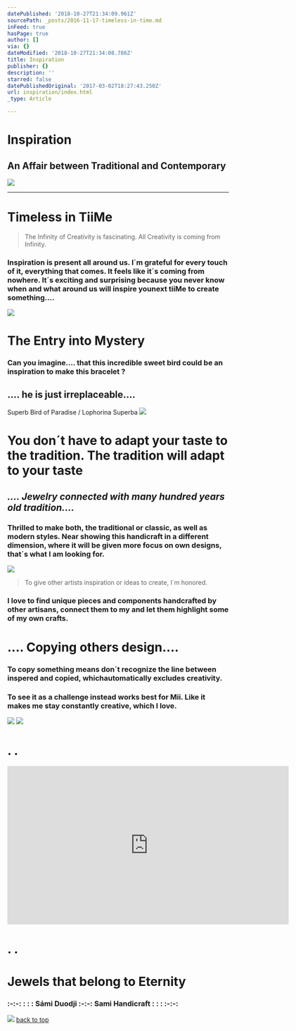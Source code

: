 ```yaml
---
datePublished: '2018-10-27T21:34:09.961Z'
sourcePath: _posts/2016-11-17-timeless-in-time.md
inFeed: true
hasPage: true
author: []
via: {}
dateModified: '2018-10-27T21:34:08.786Z'
title: Inspiration
publisher: {}
description: ''
starred: false
datePublishedOriginal: '2017-03-02T18:27:43.250Z'
url: inspiration/index.html
_type: Article

---
```

# Inspiration

## An Affair between Traditional and Contemporary
![](https://the-grid-user-content.s3-us-west-2.amazonaws.com/5a552680-1301-4d1f-8238-2b9aa2e25b1b.jpg)

---

# Timeless in TiiMe

> The Infinity of Creativity is fascinating. All Creativity is coming from Infinity.

### **Inspiration **is present all around us. I´m grateful for every touch of it, everything that comes. It feels like it´s coming from nowhere. It´s exciting and surprising because you never know when and what around us will inspire you**next tiiMe** to create something....
![](https://the-grid-user-content.s3-us-west-2.amazonaws.com/2d03a840-4a1c-42da-bfbc-ec9a8261c880.jpg)

# The Entry into Mystery

### **Can you imagine....** that this incredible sweet bird could be an inspiration to make this bracelet ?

## **.... he is just irreplaceable....**

Superb Bird of Paradise / Lophorina Superba
![](https://the-grid-user-content.s3-us-west-2.amazonaws.com/a674e683-425f-41f1-8e55-ebebdd7f9692.jpg)

# You don´t have to adapt your taste to the tradition. The tradition will adapt to your taste

## _.... Jewelry connected with many hundred years old tradition...._

### Thrilled to make both, the traditional or classic, as well as modern styles. Near showing this handicraft in a different dimension, where it will be given more focus on own designs, that´s what I am looking for.
![](https://the-grid-user-content.s3-us-west-2.amazonaws.com/7d8b0141-4e0a-457f-b7de-a8292dab2669.jpg)

> To give other artists inspiration or ideas to create, I´m honored.

### I love to find unique pieces and components handcrafted by other artisans, connect them to my and let them highlight some of my own crafts.

# .... Copying others design....

### **To copy **something means don´t recognize the line between inspered and copied, which**automatically excludes creativity.**

### To see it as a challenge instead works best for Mii. Like it makes me stay constantly creative, which I love.
![](https://the-grid-user-content.s3-us-west-2.amazonaws.com/5567f0ef-07ce-4b1f-ba66-a1b46f0bf112.jpg)
![](https://the-grid-user-content.s3-us-west-2.amazonaws.com/68794806-4fae-4ebc-b31c-226652fa8a63.jpg)

# **. .**

<iframe src="https://cdn.embedly.com/widgets/media.html?src=https%3A%2F%2Fwww.youtube.com%2Fembed%2FUYbn9R11Rrs%3Ffeature%3Doembed&amp;url=http%3A%2F%2Fwww.youtube.com%2Fwatch%3Fv%3DUYbn9R11Rrs&amp;image=https%3A%2F%2Fi.ytimg.com%2Fvi%2FUYbn9R11Rrs%2Fhqdefault.jpg&amp;key=a715cf41cc93453ca338d350cd26f87b&amp;type=text%2Fhtml&amp;schema=youtube" width="640" height="360" scrolling="no" frameborder="0" allowfullscreen="" style=""></iframe>

# **. .**

# Jewels that belong to Eternity

### :-:-: : : : Sámi Duodji :-:-: Sami Handicraft : : : :-:-:
![](https://the-grid-user-content.s3-us-west-2.amazonaws.com/d3d0d9ad-c814-40a2-8339-e7d3eb3b2256.jpg)
[back to top][0]

[0]: https://thegrid.ai/lgsamicrafts/inspiration/